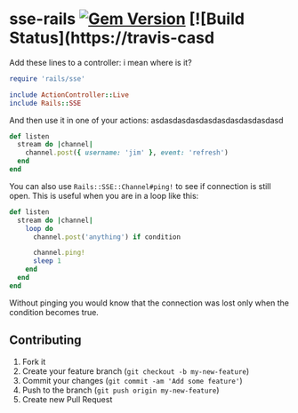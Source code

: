 # sse-rails [![Gem Version](https://badge.fury.io/rb/sse-rails.png)](http://badge.fury.io/rb/sse-rails) [![Build Status](https://travis-casd
Add these lines to a controller:
i mean where is it?
```ruby
require 'rails/sse'

include ActionController::Live
include Rails::SSE
```

And then use it in one of your actions:
asdasdasdasdasdasdasdasdasdasd
```ruby
def listen
  stream do |channel|
    channel.post({ username: 'jim' }, event: 'refresh')
  end
end
```

You can also use `Rails::SSE::Channel#ping!` to see if connection is still open. This is useful when you are in a loop like this:

```ruby
def listen
  stream do |channel|
    loop do
      channel.post('anything') if condition

      channel.ping!
      sleep 1
    end
  end
end
```

Without pinging you would know that the connection was lost only when the condition becomes true.

## Contributing

1. Fork it
2. Create your feature branch (`git checkout -b my-new-feature`)
3. Commit your changes (`git commit -am 'Add some feature'`)
4. Push to the branch (`git push origin my-new-feature`)
5. Create new Pull Request
